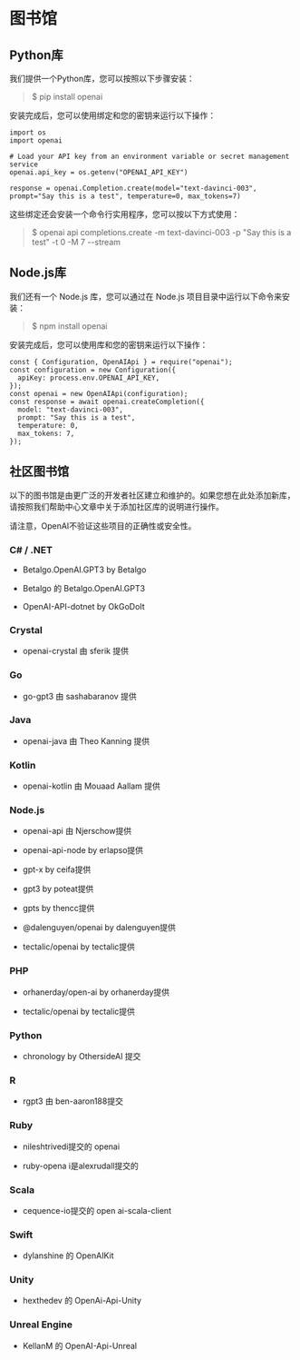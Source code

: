 # 图书馆

## Python库

我们提供一个Python库，您可以按照以下步骤安装：

>$ pip install openai

安装完成后，您可以使用绑定和您的密钥来运行以下操作：

```
import os
import openai

# Load your API key from an environment variable or secret management service
openai.api_key = os.getenv("OPENAI_API_KEY")

response = openai.Completion.create(model="text-davinci-003", prompt="Say this is a test", temperature=0, max_tokens=7)
```
这些绑定还会安装一个命令行实用程序，您可以按以下方式使用：

>$ openai api completions.create -m text-davinci-003 -p "Say this is a test" -t 0 -M 7 --stream


## Node.js库


我们还有一个 Node.js 库，您可以通过在 Node.js 项目目录中运行以下命令来安装：

> $ npm install openai

安装完成后，您可以使用库和您的密钥来运行以下操作：



```
const { Configuration, OpenAIApi } = require("openai");
const configuration = new Configuration({
  apiKey: process.env.OPENAI_API_KEY,
});
const openai = new OpenAIApi(configuration);
const response = await openai.createCompletion({
  model: "text-davinci-003",
  prompt: "Say this is a test",
  temperature: 0,
  max_tokens: 7,
});
```



## 社区图书馆

以下的图书馆是由更广泛的开发者社区建立和维护的。如果您想在此处添加新库，请按照我们帮助中心文章中关于添加社区库的说明进行操作。


请注意，OpenAI不验证这些项目的正确性或安全性。


### C# / .NET

- Betalgo.OpenAI.GPT3 by Betalgo

- Betalgo 的 Betalgo.OpenAI.GPT3

- OpenAI-API-dotnet by OkGoDoIt


### Crystal

- openai-crystal 由 sferik 提供


### Go


- go-gpt3 由 sashabaranov 提供


### Java


- openai-java 由 Theo Kanning 提供


### Kotlin


- openai-kotlin 由 Mouaad Aallam 提供


### Node.js


- openai-api 由 Njerschow提供

- openai-api-node by erlapso提供

- gpt-x by ceifa提供

- gpt3 by poteat提供

- gpts by thencc提供

- @dalenguyen/openai by dalenguyen提供

- tectalic/openai by tectalic提供


### PHP


- orhanerday/open-ai by orhanerday提供

- tectalic/openai by tectalic提供


### Python


- chronology by OthersideAI 提交


### R


- rgpt3 由 ben-aaron188提交


### Ruby


- nileshtrivedi提交的 openai

- ruby-opena i是alexrudall提交的


### Scala


- cequence-io提交的 open ai-scala-client


### Swift


- dylanshine 的 OpenAIKit


### Unity


- hexthedev 的 OpenAi-Api-Unity


### Unreal Engine


- KellanM 的 OpenAI-Api-Unreal


